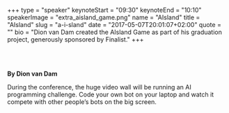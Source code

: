 +++
type         = "speaker"
keynoteStart = "09:30"
keynoteEnd   = "10:10"
speakerImage = "extra_aisland_game.png"
name         = "AIsland"
title        = "AIsland"
slug         = "a-i-sland"
date         = "2017-05-07T20:01:07+02:00"
quote        = ""
bio          = "Dion van Dam created the AIsland Game as part of his graduation project, generously sponsored by Finalist."
+++

<br/>
<br/>

**By Dion van Dam**

During the conference, the huge video wall will be running an AI programming challenge.
Code your own bot on your laptop and watch it compete with other people’s bots on the big screen.
